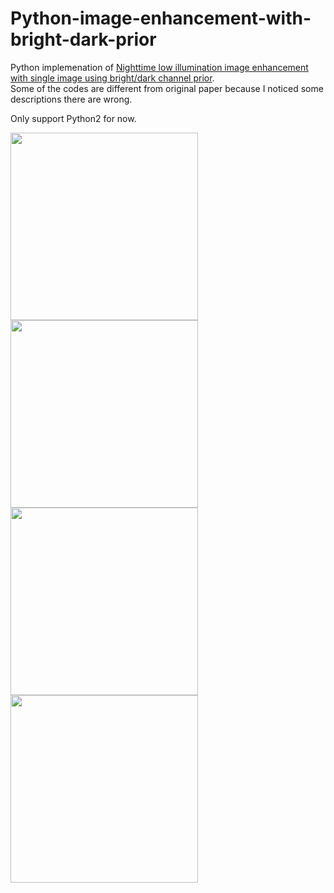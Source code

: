 # Python-image-enhancement-with-bright-dark-prior

Python implemenation of [Nighttime low illumination image enhancement with single image using bright/dark channel prior](https://jivp-eurasipjournals.springeropen.com/articles/10.1186/s13640-018-0251-4).  
Some of the codes are different from original paper because I noticed some descriptions there are wrong.  

Only support Python2 for now.  

<img src="https://user-images.githubusercontent.com/44015510/78751084-84f1db00-79ac-11ea-8e09-cbe382bc50b1.png" width="300"> 
<img src="https://user-images.githubusercontent.com/44015510/78751178-b1a5f280-79ac-11ea-8456-05295841102d.png" width="300"> 
<img src="https://user-images.githubusercontent.com/44015510/78751294-e5811800-79ac-11ea-91f9-783418b08c75.png" width="300"> 
<img src="https://user-images.githubusercontent.com/44015510/78751315-f2057080-79ac-11ea-8279-90fe4cc7bc4b.png" width="300"> 
